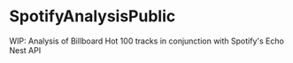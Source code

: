 # SpotifyAnalysisPublic
WIP: Analysis of Billboard Hot 100 tracks in conjunction with Spotify's Echo Nest API
